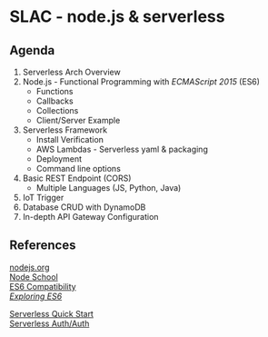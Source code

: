 # SLAC - node.js & serverless

## Agenda  
1. Serverless Arch Overview  
2. Node.js - Functional Programming with _ECMAScript  2015_ (ES6)  
   * Functions 
   * Callbacks
   * Collections
   * Client/Server Example 
3. Serverless Framework
   * Install Verification 
   * AWS Lambdas - Serverless yaml & packaging
   * Deployment 
   * Command line options
4. Basic REST Endpoint (CORS) 
   * Multiple Languages (JS, Python, Java)
5. IoT Trigger
6. Database CRUD with DynamoDB
7. In-depth API Gateway Configuration 

## References 
  [nodejs.org](https://nodejs.org)  
  [Node School](https://nodeschool.io/)  
  [ES6 Compatibility](http://kangax.github.io/compat-table/es6/)  
  [*Exploring ES6*](http://exploringjs.com/es6/)  
  
  [Serverless Quick Start](https://github.com/serverless/serverless#quick-start)  
  [Serverless Auth/Auth](https://github.com/laardee/serverless-authentication-boilerplate/blob/master/README.md)  
